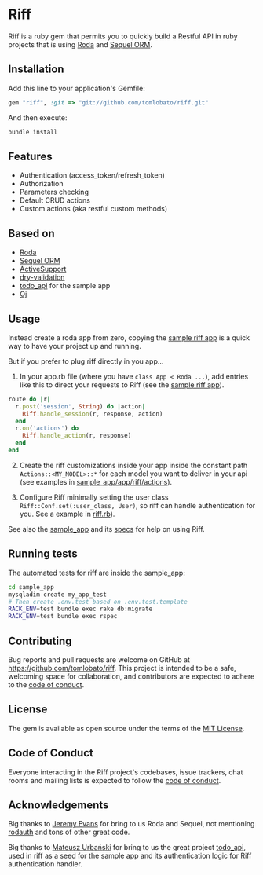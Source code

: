 # Riff

Riff is a ruby gem that permits you to quickly build a Restful API in ruby projects that is using [Roda](https://github.com/jeremyevans/roda) and [Sequel ORM](https://github.com/jeremyevans/sequel).

## Installation

Add this line to your application's Gemfile:

```ruby
gem "riff", :git => "git://github.com/tomlobato/riff.git"
```

And then execute:

```sh
bundle install
```
## Features

- Authentication (access_token/refresh_token)
- Authorization
- Parameters checking
- Default CRUD actions
- Custom actions (aka restful custom methods)

## Based on

- [Roda](https://github.com/jeremyevans/roda)
- [Sequel ORM](https://github.com/jeremyevans/sequel)
- [ActiveSupport](https://github.com/rails/rails/tree/main/activesupport)
- [dry-validation](https://github.com/dry-rb/dry-validation)
- [todo_api](https://github.com/MatUrbanski/todo_api) for the sample app
- [Oj](https://github.com/ohler55/oj)

## Usage

Instead create a roda app from zero, copying the [sample riff app](https://github.com/tomlobato/riff/tree/main/sample_app) is a quick way to have your project up and running.

But if you prefer to plug riff directly in you app...

1) In your app.rb file (where you have `class App < Roda ...`), add entries like this to direct your requests to Riff (see the [sample riff app](https://github.com/tomlobato/riff/tree/main/sample_app)).

```ruby
route do |r|
  r.post('session', String) do |action|
    Riff.handle_session(r, response, action)
  end
  r.on('actions') do
    Riff.handle_action(r, response)
  end
end
```

2) Create the riff customizations inside your app inside the constant path `Actions::<MY_MODEL>::*` for each model you want to deliver in your api (see examples in [sample_app/app/riff/actions](https://github.com/tomlobato/riff/tree/main/sample_app/app/riff/actions)).

3) Configure Riff minimally setting the user class `Riff::Conf.set(:user_class, User)`, so riff can handle authentication for you. See a example in [riff.rb](https://github.com/tomlobato/riff/tree/main/sample_app/system/boot/riff.rb)).

See also the [sample_app](https://github.com/tomlobato/riff/tree/main/sample_app) and its [specs](https://github.com/tomlobato/riff/tree/main/sample_app/spec) for help on using Riff.

## Running tests

The automated tests for riff are inside the sample_app:

```sh
cd sample_app
mysqladim create my_app_test
# Then create .env.test based on .env.test.template
RACK_ENV=test bundle exec rake db:migrate
RACK_ENV=test bundle exec rspec
```

## Contributing

Bug reports and pull requests are welcome on GitHub at https://github.com/tomlobato/riff. This project is intended to be a safe, welcoming space for collaboration, and contributors are expected to adhere to the [code of conduct](https://github.com/tomlobato/riff/blob/main/CODE_OF_CONDUCT.md).

## License

The gem is available as open source under the terms of the [MIT License](https://opensource.org/licenses/MIT).

## Code of Conduct

Everyone interacting in the Riff project's codebases, issue trackers, chat rooms and mailing lists is expected to follow the [code of conduct](https://github.com/tomlobato/riff/blob/main/CODE_OF_CONDUCT.md).

## Acknowledgements

Big thanks to [Jeremy Evans](https://github.com/jeremyevans) for bring to us Roda and Sequel, not mentioning [rodauth](https://github.com/jeremyevans/rodauth) and tons of other great code.

Big thanks to [Mateusz Urbański](https://github.com/MatUrbanski) for bring to us the great project [todo_api](https://github.com/MatUrbanski/todo_api), used in riff as a seed for the sample app and its authentication logic for Riff authentication handler.
